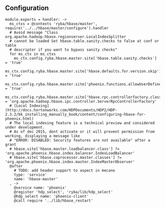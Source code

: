 
## Configuration

    module.exports = handler: ->
      ms_ctxs = @contexts 'ryba/hbase/master', require('../../hbase/master/configure').handler
      # Avoid message "Class org.apache.hadoop.hbase.regionserver.LocalIndexSplitter
      # cannot be loaded Set hbase.table.sanity.checks to false at conf or table
      # descriptor if you want to bypass sanity checks"
      for ms_ctx in ms_ctxs
        ms_ctx.config.ryba.hbase.master.site['hbase.table.sanity.checks'] = 'true'
        ms_ctx.config.ryba.hbase.master.site['hbase.defaults.for.version.skip'] = 'true'
        ms_ctx.config.ryba.hbase.master.site['phoenix.functions.allowUserDefinedFunctions'] = 'true'
        ms_ctx.config.ryba.hbase.master.site['hbase.rpc.controllerfactory.class'] = 'org.apache.hadoop.hbase.ipc.controller.ServerRpcControllerFactory'
      # [Local Indexing](http://docs.hortonworks.com/HDPDocuments/HDP2/HDP-2.3.2/bk_installing_manually_book/content/configuring-hbase-for-phoenix.html)
      # The local indexing feature is a technical preview and considered under development.
      # As of dec 2015, dont activate or it will prevent permission from working, displaying a message like
      # "ERROR: DISABLED: Security features are not available" after a grant 
      # hbase.site['hbase.master.loadbalancer.class'] ?= 'org.apache.phoenix.hbase.index.balancer.IndexLoadBalancer'
      # hbase.site['hbase.coprocessor.master.classes'] ?= 'org.apache.phoenix.hbase.index.master.IndexMasterObserver'
      @after
        # TODO: add header support to aspect in mecano
        type: 'service'
        name: 'hbase-master'
      , ->
        @service name: 'phoenix'
        @register 'hdp_select', 'ryba/lib/hdp_select'
        @hdp_select name: 'phoenix-client'
        @call require '../lib/hbase_restart'
